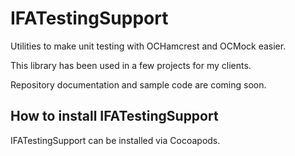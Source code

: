 # IFATestingSupport #

Utilities to make unit testing with OCHamcrest and OCMock easier.

This library has been used in a few projects for my clients.

Repository documentation and sample code are coming soon.

## How to install IFATestingSupport ##

IFATestingSupport can be installed via Cocoapods.